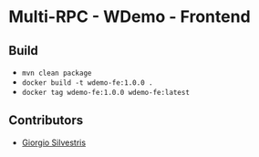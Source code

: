 # Multi-RPC - WDemo - Frontend

## Build

- `mvn clean package`
- `docker build -t wdemo-fe:1.0.0 .`
- `docker tag wdemo-fe:1.0.0 wdemo-fe:latest`

## Contributors

* [Giorgio Silvestris](https://github.com/giosil)
